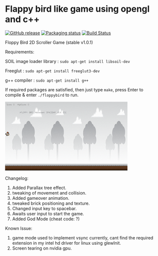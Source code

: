 # Flappy bird like game using opengl and c++
[![GitHub release](https://img.shields.io/github/release/phw/peek.svg)](https://github.com/rocksdanister/floppybird/releases)
[![Packaging status](https://repology.org/badge/tiny-repos/floppybird.svg)](https://repology.org/metapackage/floppybird/packages)
[![Build Status](https://travis-ci.org/rocksdanister/floppybird.svg?branch=master)](https://travis-ci.org/rocksdanister/floppybird)

Floppy Bird 2D Scroller Game  (stable v1.0.1)

Requirements:

SOIL image loader library : `sudo apt-get install libsoil-dev`

Freeglut : `sudo apt-get install freeglut3-dev`

g++ compiler : `sudo apt-get install g++`

If required packages are satisfied, then just type `make`, press Enter to compile & enter `./floppybird` to run.

![Alt text](/res/animated.gif?raw=true "floppy")

Changelog:
1. Added Parallax tree effect.
2. tweaking of movement and collision.
3. Added gameover animation.
4. tweaked brick positioning and texture.
5. Changed input key to spacebar.
6. Awaits user input to start the game.
7. Added God Mode (cheat code: ?)

Known Issue:

1. game mode used to implement vsync currently, cant find the required extension in my intel hd driver for linux using glewInit.
2. Screen tearing on nvidia gpu.


